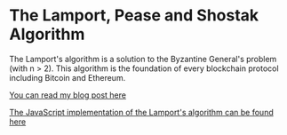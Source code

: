 # The Lamport, Pease and Shostak Algorithm

The Lamport's algorithm is a solution to the Byzantine General's problem (with n > 2). This algorithm is the foundation of every blockchain protocol including Bitcoin and Ethereum.

[You can read my blog post here](https://www.roheat.com/here-is-why-lamports-consensus-algorithm-is-not-what-you-think-it-is/)

[The JavaScript implementation of the Lamport's algorithm can be found here](https://roheat.github.io/byzantine-lamports-algorithm/)
